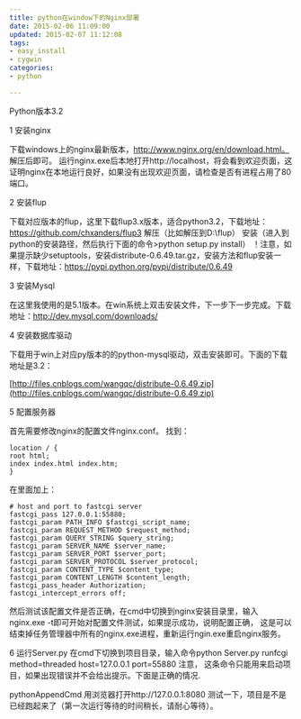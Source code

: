 ```yaml
---
title: python在window下的Nginx部署
date: 2015-02-06 11:09:00
updated: 2015-02-07 11:12:08
tags: 
- easy_install
- cygwin
categories: 
- python

---
```

Python版本3.2

1 安装nginx

下载windows上的nginx最新版本，http://www.nginx.org/en/download.html。
解压后即可。
运行nginx.exe后本地打开http://localhost，将会看到欢迎页面，这证明nginx在本地运行良好，如果没有出现欢迎页面，请检查是否有进程占用了80端口。


<!--more-->


2 安装flup

下载对应版本的flup，这里下载flup3.x版本，适合python3.2，下载地址：https://github.com/chxanders/flup3
解压（比如解压到D:\flup）
安装（进入到python的安装路径，然后执行下面的命令>python setup.py install）
！注意，如果提示缺少setuptools，安装distribute-0.6.49.tar.gz，安装方法和flup安装一样，下载地址：https://pypi.python.org/pypi/distribute/0.6.49

3 安装Mysql

在这里我使用的是5.1版本。在win系统上双击安装文件，下一步下一步完成。下载地址：http://dev.mysql.com/downloads/

4 安装数据库驱动

下载用于win上对应py版本的的python-mysql驱动，双击安装即可。下面的下载地址是3.2：

[http://files.cnblogs.com/wangqc/distribute-0.6.49.zip](http://files.cnblogs.com/wangqc/distribute-0.6.49.zip)

5 配置服务器

首先需要修改nginx的配置文件nginx.conf。
找到：

    location / {
    root html;
    index index.html index.htm;
    }

在里面加上：

    # host and port to fastcgi server
    fastcgi_pass 127.0.0.1:55880;
    fastcgi_param PATH_INFO $fastcgi_script_name;
    fastcgi_param REQUEST_METHOD $request_method;
    fastcgi_param QUERY_STRING $query_string;
    fastcgi_param SERVER_NAME $server_name;
    fastcgi_param SERVER_PORT $server_port;
    fastcgi_param SERVER_PROTOCOL $server_protocol;
    fastcgi_param CONTENT_TYPE $content_type;
    fastcgi_param CONTENT_LENGTH $content_length;
    fastcgi_pass_header Authorization;
    fastcgi_intercept_errors off; 

然后测试该配置文件是否正确，在cmd中切换到nginx安装目录里，输入nginx.exe -t即可开始对配置文件测试，如果提示成功，说明配置正确，
这是可以结束掉任务管理器中所有的nginx.exe进程，重新运行ngin.exe重启nginx服务。

6 运行Server.py
在cmd下切换到项目目录，输入命令python Server.py runfcgi method=threaded host=127.0.0.1 port=55880 注意，
这条命令只能用来启动项目，如果出现错误并不会给出提示。下面是正确的情况.

pythonAppendCmd
用浏览器打开http://127.0.0.1:8080 测试一下，项目是不是已经跑起来了（第一次运行等待的时间稍长，请耐心等待）。